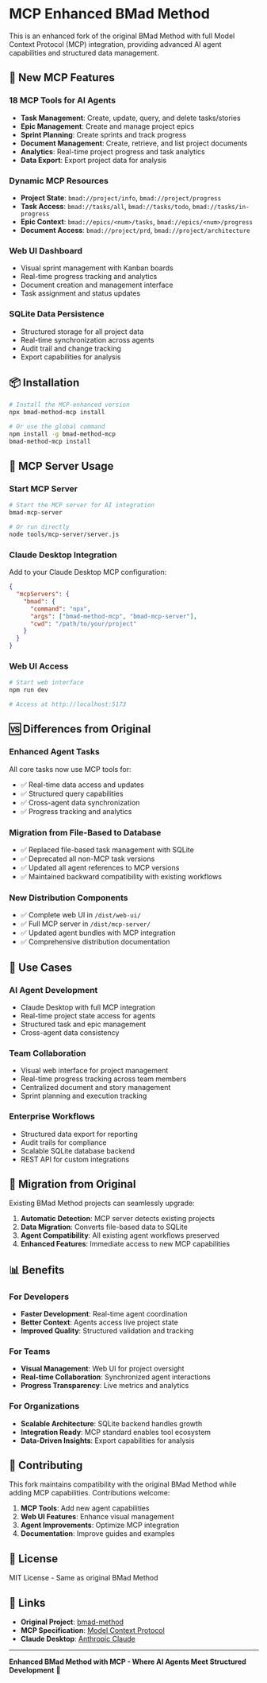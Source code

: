 # MCP Enhanced BMad Method

This is an enhanced fork of the original BMad Method with full Model Context Protocol (MCP) integration, providing advanced AI agent capabilities and structured data management.

## 🚀 New MCP Features

### 18 MCP Tools for AI Agents
- **Task Management**: Create, update, query, and delete tasks/stories
- **Epic Management**: Create and manage project epics
- **Sprint Planning**: Create sprints and track progress
- **Document Management**: Create, retrieve, and list project documents
- **Analytics**: Real-time project progress and task analytics
- **Data Export**: Export project data for analysis

### Dynamic MCP Resources
- **Project State**: `bmad://project/info`, `bmad://project/progress`
- **Task Access**: `bmad://tasks/all`, `bmad://tasks/todo`, `bmad://tasks/in-progress`
- **Epic Context**: `bmad://epics/<num>/tasks`, `bmad://epics/<num>/progress`
- **Document Access**: `bmad://project/prd`, `bmad://project/architecture`

### Web UI Dashboard
- Visual sprint management with Kanban boards
- Real-time progress tracking and analytics
- Document creation and management interface
- Task assignment and status updates

### SQLite Data Persistence
- Structured storage for all project data
- Real-time synchronization across agents
- Audit trail and change tracking
- Export capabilities for analysis

## 📦 Installation

```bash
# Install the MCP-enhanced version
npx bmad-method-mcp install

# Or use the global command
npm install -g bmad-method-mcp
bmad-method-mcp install
```

## 🔧 MCP Server Usage

### Start MCP Server
```bash
# Start the MCP server for AI integration
bmad-mcp-server

# Or run directly
node tools/mcp-server/server.js
```

### Claude Desktop Integration
Add to your Claude Desktop MCP configuration:

```json
{
  "mcpServers": {
    "bmad": {
      "command": "npx",
      "args": ["bmad-method-mcp", "bmad-mcp-server"],
      "cwd": "/path/to/your/project"
    }
  }
}
```

### Web UI Access
```bash
# Start web interface
npm run dev

# Access at http://localhost:5173
```

## 🆚 Differences from Original

### Enhanced Agent Tasks
All core tasks now use MCP tools for:
- ✅ Real-time data access and updates
- ✅ Structured query capabilities  
- ✅ Cross-agent data synchronization
- ✅ Progress tracking and analytics

### Migration from File-Based to Database
- ✅ Replaced file-based task management with SQLite
- ✅ Deprecated all non-MCP task versions
- ✅ Updated all agent references to MCP versions
- ✅ Maintained backward compatibility with existing workflows

### New Distribution Components
- ✅ Complete web UI in `/dist/web-ui/`
- ✅ Full MCP server in `/dist/mcp-server/`
- ✅ Updated agent bundles with MCP integration
- ✅ Comprehensive distribution documentation

## 🎯 Use Cases

### AI Agent Development
- Claude Desktop with full MCP integration
- Real-time project state access for agents
- Structured task and epic management
- Cross-agent data consistency

### Team Collaboration
- Visual web interface for project management
- Real-time progress tracking across team members
- Centralized document and story management
- Sprint planning and execution tracking

### Enterprise Workflows
- Structured data export for reporting
- Audit trails for compliance
- Scalable SQLite database backend
- REST API for custom integrations

## 🔄 Migration from Original

Existing BMad Method projects can seamlessly upgrade:

1. **Automatic Detection**: MCP server detects existing projects
2. **Data Migration**: Converts file-based data to SQLite
3. **Agent Compatibility**: All existing agent workflows preserved
4. **Enhanced Features**: Immediate access to new MCP capabilities

## 📊 Benefits

### For Developers
- **Faster Development**: Real-time agent coordination
- **Better Context**: Agents access live project state
- **Improved Quality**: Structured validation and tracking

### For Teams
- **Visual Management**: Web UI for project oversight
- **Real-time Collaboration**: Synchronized agent interactions
- **Progress Transparency**: Live metrics and analytics

### For Organizations
- **Scalable Architecture**: SQLite backend handles growth
- **Integration Ready**: MCP standard enables tool ecosystem
- **Data-Driven Insights**: Export capabilities for analysis

## 🤝 Contributing

This fork maintains compatibility with the original BMad Method while adding MCP capabilities. Contributions welcome:

1. **MCP Tools**: Add new agent capabilities
2. **Web UI Features**: Enhance visual management
3. **Agent Improvements**: Optimize MCP integration
4. **Documentation**: Improve guides and examples

## 📄 License

MIT License - Same as original BMad Method

## 🔗 Links

- **Original Project**: [bmad-method](https://github.com/bmadcode/BMAD-METHOD)
- **MCP Specification**: [Model Context Protocol](https://modelcontextprotocol.io)
- **Claude Desktop**: [Anthropic Claude](https://claude.ai/desktop)

---

**Enhanced BMad Method with MCP - Where AI Agents Meet Structured Development** 🚀
